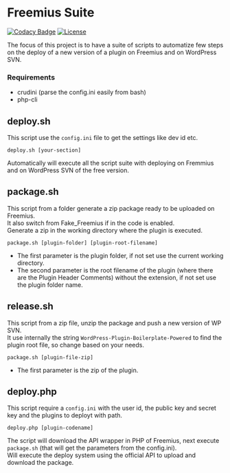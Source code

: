 # Freemius Suite

[![Codacy Badge](https://api.codacy.com/project/badge/Grade/c616b55e9b534e13b9e8fe30ff624e19)](https://www.codacy.com/app/mte90net/freemius-suite?utm_source=github.com&utm_medium=referral&utm_content=CodeAtCode/freemius-suite&utm_campaign=badger)
[![License](https://img.shields.io/badge/License-GPL%20v3-blue.svg)](http://www.gnu.org/licenses/gpl-3.0)   

The focus of this project is to have a suite of scripts to automatize few steps on the deploy of a new version of a plugin on Freemius and on WordPress SVN.

### Requirements

* crudini (parse the config.ini easily from bash)
* php-cli

## deploy.sh

This script use the `config.ini` file to get the settings like dev id etc.  

`deploy.sh [your-section]`

Automatically will execute all the script suite with deploying on Fremmius and on WordPress SVN of the free version.

## package.sh

This script from a folder generate a zip package ready to be uploaded on Freemius.  
It also switch from Fake_Freemius if in the code is enabled.  
Generate a zip in the working directory where the plugin is executed.

`package.sh [plugin-folder] [plugin-root-filename]`

* The first parameter is the plugin folder, if not set use the current working directory.
* The second parameter is the root filename of the plugin (where there are the Plugin Header Comments) without the extension, if not set use the plugin folder name.

## release.sh

This script from a zip file, unzip the package and push a new version of WP SVN.  
It use internally the string `WordPress-Plugin-Boilerplate-Powered` to find the plugin root file, so change based on your needs.

`package.sh [plugin-file-zip]`

* The first parameter is the zip of the plugin.

## deploy.php

This script require a `config.ini` with the user id, the public key and secret key and the plugins to deployt with path.  

`deploy.php [plugin-codename]`

The script will download the API wrapper in PHP of Freemius, next execute `package.sh` (that will get the parameters from the config.ini).  
Will execute the deploy system using the official API to upload and download the package.
